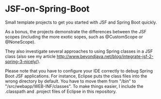 JSF-on-Spring-Boot
==================

Small template projects to get you started with JSF and Spring Boot quickly.

As a bonus, the projects demonstrate the differences between the JSF scopes
(including the more exotic sopes, such as @CustomScope or @NoneScope).

They also investigate several approaches to using Spring classes in a JSF class
(also see my article http://www.beyondjava.net/blog/integrate-jsf-2-spring-3-nicely/).

Please note that you have to configure your IDE correctly to debug Spring Boot JSF applications.
For instance, Eclipse puts the class files into the wrong directory by default. You have to
move them from "/bin" to "/src/webapp/WEB-INF/classes". To make things easier, I include
the .classpath and .project files of Eclipse in this repository.

